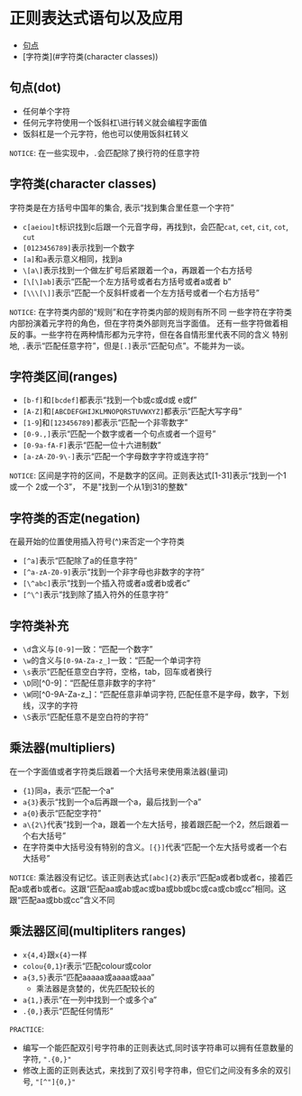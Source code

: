 # 正则表达式语句以及应用

- [句点](#句点(dot))
- [字符类](#字符类(character classes)) 

## 句点(dot)

- 任何单个字符
- 任何元字符使用一个饭斜杠\进行转义就会编程字面值
- 饭斜杠是一个元字符，他也可以使用饭斜杠转义

`NOTICE`: 在一些实现中，`.`会匹配除了换行符的任意字符
	
## 字符类(character classes) 

字符类是在方括号中国年的集合, 表示“找到集合里任意一个字符”

- `c[aeiou]t`标识找到c后跟一个元音字母，再找到t，会匹配`cat`, `cet`, `cit`, `cot`, `cut`
- `[0123456789]`表示找到一个数字
- `[a]`和`a`表示意义相同，找到a
- `\[a\]`表示找到一个做左扩号后紧跟着一个a，再跟着一个右方括号
- `[\[\]ab]`表示“匹配一个左方括号或者右方括号或者a或者 b”
- `[\\\[\]]`表示“匹配一个反斜杆或者一个左方括号或者一个右方括号”

`NOTICE`: 在字符类内部的“规则”和在字符类内部的规则有所不同
一些字符在字符类内部扮演着元字符的角色，但在字符类外部则充当字面值。
还有一些字符做着相反的事。一些字符在两种情形都为元字符，但在各自情形里代表不同的含义
特别地, `.`表示“匹配任意字符”，但是`[.]`表示“匹配句点”。不能并为一谈。

## 字符类区间(ranges)

- `[b-f]`和`[bcdef]`都表示“找到一个b或c或d或 e或f”
- `[A-Z]`和`[ABCDEFGHIJKLMNOPQRSTUVWXYZ]`都表示“匹配大写字母”
- `[1-9`]和`[123456789]`都表示“匹配一个非零数字”
- `[0-9.,]`表示“匹配一个数字或者一个句点或者一个逗号”
- `[0-9a-fA-F]`表示“匹配一位十六进制数”
- `[a-zA-Z0-9\-]`表示“匹配一个字母数字字符或连字符”

`NOTICE`: 区间是字符的区间，不是数字的区间。正则表达式[1-31]表示“找到一个1或一个 2或一个3”，
不是"找到一个从1到31的整数"

## 字符类的否定(negation)

在最开始的位置使用插入符号(^)来否定一个字符类

- `[^a]`表示“匹配除了a的任意字符”
- `[^a-zA-Z0-9]`表示“找到一个非字母也非数字的字符”
- `[\^abc]`表示“找到一个插入符或者a或者b或者c”
- `[^\^]`表示“找到除了插入符外的任意字符”

## 字符类补充

- `\d`含义与`[0-9]`一致：“匹配一个数字”
- `\w`的含义与`[0-9A-Za-z_]`一致：“匹配一个单词字符
- `\s`表示“匹配任意空白字符，空格，tab，回车或者换行
- `\D`同[^0-9]：“匹配任意非数字的字符”
- `\W`同[^0-9A-Za-z_]：“匹配任意非单词字符, 匹配任意不是字母，数字，下划线，汉字的字符
- `\S`表示“匹配任意不是空白符的字符”

## 乘法器(multipliers)

在一个字面值或者字符类后跟着一个大括号来使用乘法器(量词)

- `{1}`同a，表示“匹配一个a”
- `a{3}`表示“找到一个a后再跟一个a，最后找到一个a”
- `a{0}`表示“匹配空字符”
- `a\{2\}`代表“找到一个a，跟着一个左大括号，接着跟匹配一个2，然后跟着一个右大括号”
- 在字符类中大括号没有特别的含义。`[{}]`代表“匹配一个左大括号或者一个右大括号”

`NOTICE`: 乘法器没有记忆。该正则表达式`[abc]{2}`表示“匹配a或者b或者c，接着匹配a或者b或者c。这跟“匹配aa或ab或ac或ba或bb或bc或ca或cb或cc”相同。这跟“匹配aa或bb或cc”含义不同

## 乘法器区间(multipliters ranges)

- `x{4,4}`跟`x{4}`一样
- `colou{0,1}`r表示“匹配colour或color 
- `a{3,5}`表示“匹配aaaaa或aaaa或aaa” 
	- 乘法器是贪婪的，优先匹配较长的
- `a{1,}`表示“在一列中找到一个或多个a”
- `.{0,}`表示“匹配任何情形”

`PRACTICE`: 

- 编写一个能匹配双引号字符串的正则表达式,同时该字符串可以拥有任意数量的字符, `".{0,}"`
- 修改上面的正则表达式，来找到了双引号字符串，但它们之间没有多余的双引号, `"[^"]{0,}"` 


